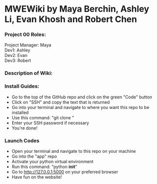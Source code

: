 # MWEWiki by Maya Berchin, Ashley Li, Evan Khosh and Robert Chen

### Project 00 Roles:
Project Manager: Maya
<br>
Dev1: Ashley
<br>
Dev2: Evan
<br>
Dev3: Robert
<br>

### Description of Wiki:

### Install Guides:
- Go to the top of the GitHub repo and click on the green "Code" button
- Click on "SSH" and copy the text that is returned
- Go into your terminal and navigate to where you want this repo to be installed
- Use this command: "git clone <text you copied>"
- Enter your SSH password if necessary
- You're done!

### Launch Codes
- Open your terminal and navigate to this repo on your machine
- Go into the "app" repo
- Activate your python virtual environment
- Run this command: "python __init__"
- Go to http://127.0.0.1:5000 on your preferred browser
- Have fun on the website!
